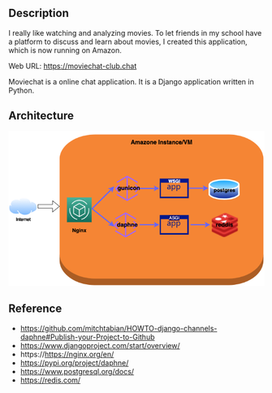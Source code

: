 ## Description
I really like watching and analyzing movies. To let friends in my school have a platform to
discuss and learn about movies, I created this application, which is now running on Amazon.

Web URL: https://moviechat-club.chat

Moviechat is a online chat application. It is a Django application written in Python.

## Architecture

![alt text](archecture.png)

## Reference

- https://github.com/mitchtabian/HOWTO-django-channels-daphne#Publish-your-Project-to-Github
- https://www.djangoproject.com/start/overview/
- https://https://nginx.org/en/
- https://pypi.org/project/daphne/
- https://www.postgresql.org/docs/
- https://redis.com/
